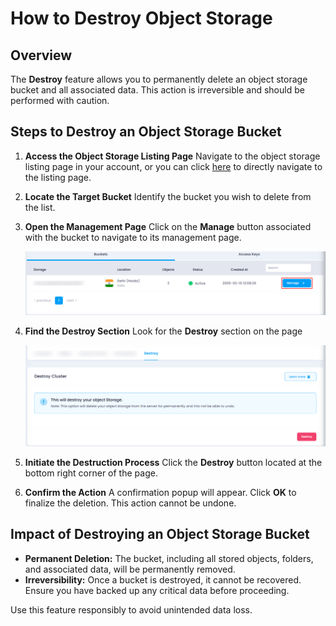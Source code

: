 # **How to Destroy Object Storage**

## **Overview**

The **Destroy** feature allows you to permanently delete an object storage bucket and all associated data. This action is irreversible and should be performed with caution.

## **Steps to Destroy an Object Storage Bucket**

1. **Access the Object Storage Listing Page**
   Navigate to the object storage listing page in your account, or you can click [here](https://console.utho.com/objectstorage "Object Storage Listing Page") to directly navigate to the listing page.		
2. **Locate the Target Bucket**
   Identify the bucket you wish to delete from the list.
3. **Open the Management Page**
   Click on the **Manage** button associated with the bucket to navigate to its management page.

   ![1743665443856](image/index/1743665443856.png)
4. **Find the Destroy Section**
   Look for the **Destroy** section on the page

   ![1743655391975](image/index/1743655391975.png)
5. **Initiate the Destruction Process**
   Click the **Destroy** button located at the bottom right corner of the page.
6. **Confirm the Action**
   A confirmation popup will appear. Click **OK** to finalize the deletion. This action cannot be undone.

## **Impact of Destroying an Object Storage Bucket**

* **Permanent Deletion:** The bucket, including all stored objects, folders, and associated data, will be permanently removed.
* **Irreversibility:** Once a bucket is destroyed, it cannot be recovered. Ensure you have backed up any critical data before proceeding.

Use this feature responsibly to avoid unintended data loss.
